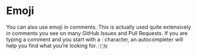 # Emoji


You can also use emoji in comments. This is actually used quite extensively in
comments you see on many GitHub Issues and Pull Requests.
If you are typing a comment and you start with a : character, an autocompleter will help
you find what you’re looking for.
:india:
